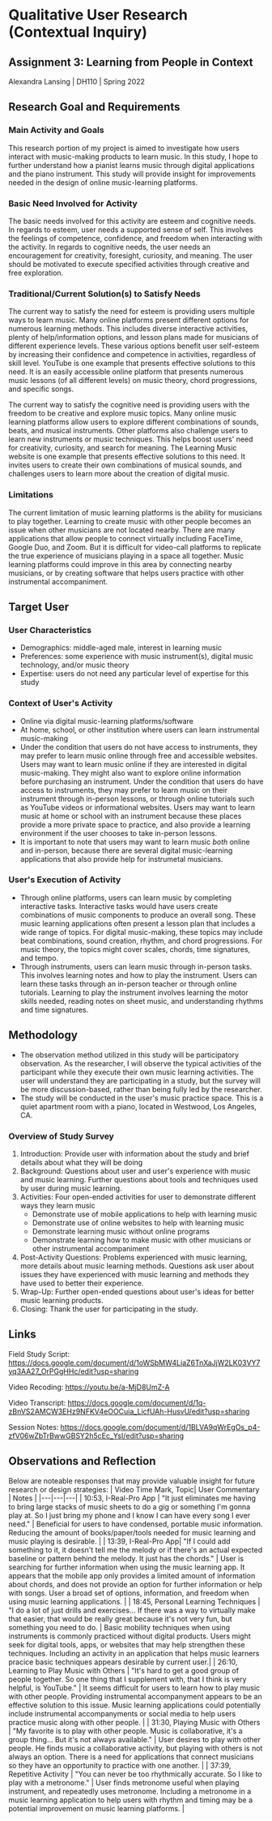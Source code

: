 # Qualitative User Research (Contextual Inquiry)
## Assignment 3: Learning from People in Context
Alexandra Lansing | DH110 | Spring 2022

## Research Goal and Requirements

### Main Activity and Goals
This research portion of my project is aimed to investigate how users interact with music-making products to learn music. In this study, I hope to further understand how a pianist learns music through digital applications and the piano instrument. This study will provide insight for improvements needed in the design of online music-learning platforms.

### Basic Need Involved for Activity
The basic needs involved for this activity are esteem and cognitive needs. In regards to esteem, user needs a supported sense of self. This involves the feelings of competence, confidence, and freedom when interacting with the activity. In regards to cognitive needs, the user needs an encouragement for creativity, foresight, curiosity, and meaning. The user should be motivated to execute specified activities through creative and free exploration.

### Traditional/Current Solution(s) to Satisfy Needs
The current way to satisfy the need for esteem is providing users multiple ways to learn music. Many online platforms present different options for numerous learning methods. This includes diverse interactive activities, plenty of help/information options, and lesson plans made for musicians of different experience levels. These various options benefit user self-esteem by increasing their confidence and competence in activities, regardless of skill level. YouTube is one example that presents effective solutions to this need. It is an easily accessible online platform that presents numerous music lessons (of all different levels) on music theory, chord progressions, and specific songs.

The current way to satisfy the cognitive need is providing users with the freedom to be creative and explore music topics. Many online music learning platforms allow users to explore different combinations of sounds, beats, and musical instruments. Other platforms also challenge users to learn new instruments or music techniques. This helps boost users' need for creativity, curiosity, and search for meaning. The Learning Music website is one example that presents effective solutions to this need. It invites users to create their own combinations of musical sounds, and challenges users to learn more about the creation of digital music.

### Limitations
The current limitation of music learning platforms is the ability for musicians to play together. Learning to create music with other people becomes an issue when other musicians are not located nearby. There are many applications that allow people to connect virtually including FaceTime, Google Duo, and Zoom. But it is difficult for video-call platforms to replicate the true experience of musicians playing in a space all together. Music learning platforms could improve in this area by connecting nearby musicians, or by creating software that helps users practice with other instrumental accompaniment.

## Target User

### User Characteristics
- Demographics: middle-aged male, interest in learning music
- Preferences: some experience with music instrument(s), digital music technology, and/or music theory
- Expertise: users do not need any particular level of expertise for this study

### Context of User's Activity
- Online via digital music-learning platforms/software
- At home, school, or other institution where users can learn instrumental music-making
- Under the condition that users do not have access to instruments, they may prefer to learn music online through free and accessible websites. Users may want to learn music online if they are interested in digital music-making. They might also want to explore online information before purchasing an instrument. Under the condition that users do have access to instruments, they may prefer to learn music on their instrument through in-person lessons, or through online tutorials such as YouTube videos or informational websites. Users may want to learn music at home or school with an instrument because these places provide a more private space to practice, and also provide a learning environment if the user chooses to take in-person lessons.
- It is important to note that users may want to learn music *both* online and in-person, because there are several digital music-learning applications that also provide help for instrumetal musicians.

### User's Execution of Activity
- Through online platforms, users can learn music by completing interactive tasks. Interactive tasks would have users create combinations of music components to produce an overall song. These music learning applications often present a lesson plan that includes a wide range of topics. For digital music-making, these topics may include beat combinations, sound creation, rhythm, and chord progressions. For music theory, the topics might cover scales, chords, time signatures, and tempo. 
- Through instruments, users can learn music through in-person tasks. This involves learning notes and how to play the instrument. Users can learn these tasks through an in-person teacher or through online tutorials. Learning to play the instrument involves learning the motor skills needed, reading notes on sheet music, and understanding rhythms and time signatures.

## Methodology
- The observation method utilized in this study will be participatory observation. As the researcher, I will observe the typical activities of the participant while they execute their own music learning activities. The user will understand they are participating in a study, but the survey will be more discussion-based, rather than being fully led by the researcher.
- The study will be conducted in the user's music practice space. This is a quiet apartment room with a piano, located in Westwood, Los Angeles, CA.

### Overview of Study Survey
1. Introduction: Provide user with information about the study and brief details about what they will be doing
2. Background: Questions about user and user's experience with music and music learning. Further questions about tools and techniques used by user during music learning.
3. Activities: Four open-ended activities for user to demonstrate different ways they learn music
    - Demonstrate use of mobile applications to help with learning music
    - Demonstrate use of online websites to help with learning music
    - Demonstrate learning music without online programs
    - Demonstrate learning how to make music with other musicians or other instrumental accompaniment
5. Post-Activity Questions: Problems experienced with music learning, more details about music learning methods. Questions ask user about issues they have experienced with music learning and methods they have used to better their experience.
6. Wrap-Up: Further open-ended questions about user's ideas for better music learning products.
7. Closing: Thank the user for participating in the study.


## Links
Field Study Script: https://docs.google.com/document/d/1oWSbMW4LiaZ6TnXaJjW2LK03VY7yq3AA27_OrPGgHHc/edit?usp=sharing

Video Recoding: https://youtu.be/a-MjD8UmZ-A

Video Transcript: https://docs.google.com/document/d/1q-zBnVS2AMCW3EHz9NFKV4eOOCuia_LicfUAh-HusvU/edit?usp=sharing

Session Notes: https://docs.google.com/document/d/1BLVA9qWrEgOs_p4-zfV06wZbTrBwwGBSY2h5cEc_YsI/edit?usp=sharing

## Observations and Reflection
Below are noteable responses that may provide valuable insight for future research or design strategies:
| Video Time Mark, Topic| User Commentary | Notes |
|---|---|---|
| 10:53, I-Real-Pro App | "It just eliminates me having to bring large stacks of music sheets to do a gig or something I'm gonna play at. So I just bring my phone and I know I can have every song I ever need." | Beneficial for users to have condensed, portable music information. Reducing the amount of books/paper/tools needed for music learning and music playing is desirable. |
| 13:39, I-Real-Pro App| "If I could add something to it, it doesn't tell me the melody or if there's an actual expected baseline or pattern behind the melody. It just has the chords." | User is searching for further information when using the music learning app. It appears that the mobile app only provides a limited amount of information about chords, and does not provide an option for further information or help with songs. User a broad set of options, information, and freedom when using music learning applications. |
| 18:45, Personal Learning Techniques | "I do a lot of just drills and exercises... If there was a way to virtually make that easier, that would be really great because it's not very fun, but something you need to do. | Basic mobility techniques when using instruments is commonly practiced without digital products. Users might seek for digital tools, apps, or websites that may help strengthen these techniques. Including an activity in an application that helps music learners pracice basic techniques appears desirable by current user.|
| 26:10, Learning to Play Music with Others | "It's hard to get a good group of people together. So one thing that I supplement with, that I think is very helpful, is YouTube." | It seems difficult for users to learn how to play music with other people. Providing instrumental accompanyment appears to be an effective solution to this issue. Music learning applications could potentially include instrumental accompanyments or social media to help users practice music along with other people. |
| 31:30, Playing Music with Others | "My favorite is to play with other people. Music is collaborative, it's a group thing... But it's not always available." | User desires to play with other people. He finds music a collaborative activity, but playing with others is not always an option. There is a need for applications that connect musicians so they have an opportunity to practice with one another. |
| 37:39, Repetitive Activity | "You can never be too rhythmically accurate. So I like to play with a metronome." | User finds metronome useful when playing instrument, and repeatedly uses metronome. Including a metronome in a music learning application to help users with rhythm and timing may be a potential improvement on music learning platforms. |
